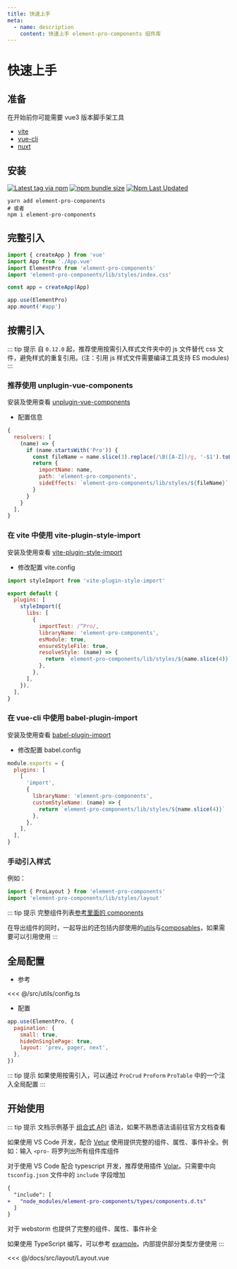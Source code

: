 ```yaml
---
title: 快速上手
meta:
  - name: description
    content: 快速上手 element-pro-components 组件库
---
```


# 快速上手

## 准备

在开始前你可能需要 vue3 版本脚手架工具

- [vite](https://vitejs.dev/)
- [vue-cli](https://cli.vuejs.org/zh/)
- [nuxt](https://zh.nuxtjs.org/)

## 安装

[![Latest tag via npm](https://img.shields.io/npm/v/element-pro-components.svg?style=flat-square&logo=npm)](https://npmjs.com/package/element-pro-components)
[![npm bundle size](https://img.shields.io/bundlephobia/min/element-pro-components?label=size&logo=npm&style=flat-square)](https://npmjs.com/package/element-pro-components)
[![Npm Last Updated](https://img.shields.io/badge/dynamic/json.svg?style=flat-square&logo=npm&label=last%20release&url=http%3A%2F%2Fregistry.npmjs.org%2Felement-pro-components&query=$.time.modified)](https://www.npmjs.com/package/element-pro-components)

```
yarn add element-pro-components
# 或者
npm i element-pro-components
```

## 完整引入

```js
import { createApp } from 'vue'
import App from './App.vue'
import ElementPro from 'element-pro-components'
import 'element-pro-components/lib/styles/index.css'

const app = createApp(App)

app.use(ElementPro)
app.mount('#app')
```

## 按需引入

::: tip 提示
自 `0.12.0` 起，推荐使用按需引入样式文件夹中的 js 文件替代 css 文件，避免样式的重复引用。(注：引用 js 样式文件需要编译工具支持 ES modules)
:::

### 推荐使用 unplugin-vue-components

安装及使用查看 [unplugin-vue-components](https://www.npmjs.com/package/unplugin-vue-components)

- 配置信息

```js
{
  resolvers: [
    (name) => {
      if (name.startsWith('Pro')) {
        const fileName = name.slice(3).replace(/\B([A-Z])/g, '-$1').toLocaleLowerCase()
        return {
          importName: name,
          path: 'element-pro-components',
          sideEffects: `element-pro-components/lib/styles/${fileName}`
        }
      }
    }
  ],
}
```

### 在 vite 中使用 vite-plugin-style-import

安装及使用查看 [vite-plugin-style-import](https://www.npmjs.com/package/vite-plugin-style-import)

- 修改配置 vite.config

```js
import styleImport from 'vite-plugin-style-import'

export default {
  plugins: [
    styleImport({
      libs: [
        {
          importTest: /^Pro/,
          libraryName: 'element-pro-components',
          esModule: true,
          ensureStyleFile: true,
          resolveStyle: (name) => {
            return `element-pro-components/lib/styles/${name.slice(4)}`
          },
        },
      ],
    }),
  ],
}
```

### 在 vue-cli 中使用 babel-plugin-import

安装及使用查看 [babel-plugin-import](https://www.npmjs.com/package/babel-plugin-import)

- 修改配置 babel.config

```js
module.exports = {
  plugins: [
    [
      'import',
      {
        libraryName: 'element-pro-components',
        customStyleName: (name) => {
          return `element-pro-components/lib/styles/${name.slice(4)}`
        },
      },
    ],
  ],
}
```

### 手动引入样式

例如：

```js
import { ProLayout } from 'element-pro-components'
import 'element-pro-components/lib/styles/layout'
```

::: tip 提示
完整组件列表[参考里面的 components](https://github.com/tolking/element-pro-components/blob/master/src/index.ts)

在导出组件的同时，一起导出的还包括内部使用的[utils](https://github.com/tolking/element-pro-components/blob/master/src/utils/)与[composables](https://github.com/tolking/element-pro-components/blob/master/src/composables/)，如果需要可以引用使用
:::

## 全局配置

- 参考

<<< @/src/utils/config.ts

- 配置

```js
app.use(ElementPro, {
  pagination: {
    small: true,
    hideOnSinglePage: true,
    layout: 'prev, pager, next',
  },
})
```

::: tip 提示
如果使用按需引入，可以通过 `ProCrud` `ProForm` `ProTable` 中的一个注入全局配置
:::

## 开始使用

::: tip 提示
文档示例基于 [组合式 API](https://v3.cn.vuejs.org/guide/composition-api-introduction.html) 语法，如果不熟悉语法请前往官方文档查看

如果使用 VS Code 开发，配合 [Vetur](https://marketplace.visualstudio.com/items?itemName=octref.vetur) 使用提供完整的组件、属性、事件补全。例如：输入 `<pro-` 将罗列出所有组件库组件

对于使用 VS Code 配合 typescript 开发，推荐使用插件 [Volar](https://marketplace.visualstudio.com/items?itemName=johnsoncodehk.volar)。只需要中向 `tsconfig.json` 文件中的 `include` 字段增加

```diff
{
  "include": [
+   "node_modules/element-pro-components/types/components.d.ts"
  ]
}
```

对于 webstorm 也提供了完整的组件、属性、事件补全

如果使用 TypeScript 编写，可以参考 [example](https://github.com/tolking/element-pro-components/tree/master/docs/src/views/)。内部提供部分类型方便使用
:::

<<< @/docs/src/layout/Layout.vue
